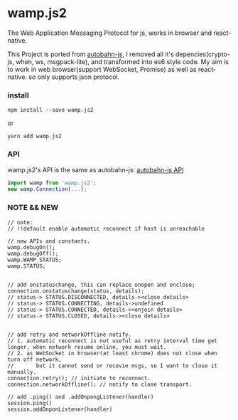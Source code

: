 # wamp.js2
The Web Application Messaging Protocol for js, works in browser and react-native.

This Project is ported from [autobahn-js](https://github.com/crossbario/autobahn-js), I removed all it's depencies(crypto-js, when, ws, msgpack-lite), and transformed into es6 style code. My aim is to work in web browser(support WebSocket, Promise) as well as react-native. so only supports json protocol.

### install
```
npm install --save wamp.js2
```
or
```
yarn add wamp.js2
```

### API
wamp.js2's API is the same as autobahn-js: [autobahn-js API](http://autobahn.ws/js/reference.html)

```javascript
import wamp from 'wamp.js2';
new wamp.Connection(...);
```

### NOTE && NEW
```
// note:
// !!default enable automatic reconnect if host is unreachable

// new APIs and constants.
wamp.debugOn();
wamp.debugOff();
wamp.WAMP_STATUS;
wamp.STATUS;


// add onstatuschange, this can replace onopen and onclose;
connection.onstatuschange(status, details);
// status-> STATUS.DISCONNECTED, details-><close details>
// status-> STATUS.CONNECTING, details->undefined
// status-> STATUS.CONNECTED, details-><onjoin details>
// status-> STATUS.CLOSED, details-><close details>


// add retry and networkOffline notify.
// 1. automatic reconnect is not useful as retry interval time get longer, when network resume online, you must wait.
// 2. as WebSocket in browser(at least chrome) does not close when turn off network,
//       but it cannot send or recevie msgs, so I want to close it manually.
connection.retry(); // initiate to reconnect.
connection.networkOffline(); // notify to close transport.

// add .ping() and .addOnpongListener(handler)
session.ping()
session.addOnponListener(handler)
```
